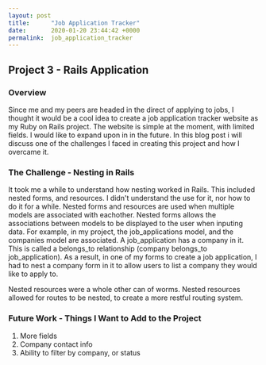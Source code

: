 ```yaml
---
layout: post
title:      "Job Application Tracker"
date:       2020-01-20 23:44:42 +0000
permalink:  job_application_tracker
---
```


## Project 3 - Rails Application


### Overview
Since me and my peers are headed in the direct of applying to jobs, I thought it would be a cool idea to create a job application tracker website as my Ruby on Rails project. The website is simple at the moment, with limited fields. I would like to expand upon in in the future. In this blog post i will discuss one of the challenges I faced in creating this project and how I overcame it.

### The Challenge - Nesting in Rails
It took me a while to understand how nesting worked in Rails. This included nested forms, and resources. I didn't understand the use for it, nor how to do it for a while. Nested forms and resources are used when multiple models are associated with eachother. Nested forms allows the associations between models to be displayed to the user when inputing data. For example, in my project, the job_applications model, and the companies model are associated. A job_application has a company in it. This is called a belongs_to relationship (company belongs_to job_application). As a result, in one of my forms to create a job application, I had to nest a company form in it to allow users to list a company they would like to apply to.

Nested resources were a whole other can of worms. Nested resources allowed for routes to be nested, to create a more restful routing system. 

### Future Work - Things I Want to Add to the Project
1. More fields
2. Company contact info
3. Ability to filter by company, or status
